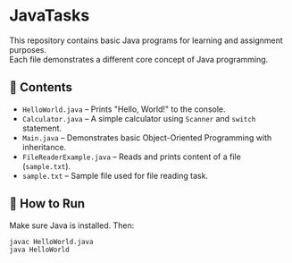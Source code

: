 # JavaTasks

This repository contains basic Java programs for learning and assignment purposes.  
Each file demonstrates a different core concept of Java programming.

## 🔹 Contents

- `HelloWorld.java` – Prints "Hello, World!" to the console.
- `Calculator.java` – A simple calculator using `Scanner` and `switch` statement.
- `Main.java` – Demonstrates basic Object-Oriented Programming with inheritance.
- `FileReaderExample.java` – Reads and prints content of a file (`sample.txt`).
- `sample.txt` – Sample file used for file reading task.

## 🚀 How to Run

Make sure Java is installed. Then:

```bash
javac HelloWorld.java
java HelloWorld
